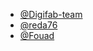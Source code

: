 - [@Digifab-team](https://github.com/Digifab-team)
- [@reda76](https://github.com/reda76)
- [@Fouad](https://github.com/el-Sultan)